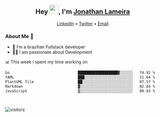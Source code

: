 <h2 align="center">Hey <img src="https://github.com/TheDudeThatCode/TheDudeThatCode/blob/master/Assets/Hi.gif" width="29">, I'm <a href="https://www.linkedin.com/in/jonathanlameira/">Jonathan Lameira</a></h2>
<p align="center">
  <a href="https://www.linkedin.com/in/jonathanlameira/">LinkedIn</a> •
  <a href="https://twitter.com/jlameira">Twitter</a> •
  <a href="mailto:jlameira@gmail.com">Email</a>
</p>

### About Me 🚀
- 🌱  I’m a brazilian Fullstack developer</br>
- 👨‍💻  I am passionate about Development</br>

<!-- ![Jonathan Lameira github stats](https://github-readme-stats.vercel.app/api?username=jlameirameli&show_icons=true&hide_border=true)&nbsp;&nbsp; -->

📊 This week I spent my time working on
<!--START_SECTION:waka-->

```txt
Go                               ██████████████████▓░░░░░░   74.92 %
YAML                             ███░░░░░░░░░░░░░░░░░░░░░░   11.64 %
PlantUML file                    ██░░░░░░░░░░░░░░░░░░░░░░░   07.57 %
Markdown                         ▓░░░░░░░░░░░░░░░░░░░░░░░░   02.84 %
JavaScript                       ▒░░░░░░░░░░░░░░░░░░░░░░░░   00.93 %
```

<!--END_SECTION:waka-->

<br />

![visitors](https://visitor-badge.laobi.icu/badge?page_id=jlameira.jlameira)
